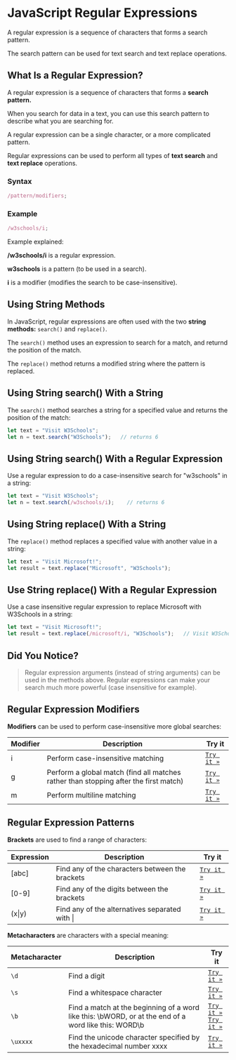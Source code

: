 # JavaScript Regular Expressions

A regular expression is a sequence of characters that forms a search pattern.

The search pattern can be used for text search and text replace operations.

## What Is a Regular Expression?

A regular expression is a sequence of characters that forms a **search pattern.**

When you search for data in a text, you can use this search pattern to describe what you are searching for.

A regular expression can be a single character, or a more complicated pattern.

Regular expressions can be used to perform all types of **text search** and **text replace** operations.

### Syntax

```javascript
/pattern/modifiers;
```

### Example

```javascript
/w3schools/i;
```

Example explained:

**/w3schools/i** is a regular expression.

**w3schools** is a pattern (to be used in a search).

**i** is a modifier (modifies the search to be case-insensitive).

## Using String Methods

In JavaScript, regular expressions are often used with the two **string methods:** `search()` and `replace()`.

The `search()` method uses an expression to search for a match, and returnd the position of the match.

The `replace()` method returns a modified string where the pattern is replaced.

## Using String search() With a String

The `search()` method searches a string for a specified value and returns the position of the match:

```javascript
let text = "Visit W3Schools";
let n = text.search("W3Schools");   // returns 6
```

## Using String search() With a Regular Expression

Use a regular expression to do a case-insensitive search for "w3schools" in a string:

```javascript
let text = "Visit W3Schools";
let n = text.search(/w3schools/i);    // returns 6
```

## Using String replace() With a String

The `replace()` method replaces a specified value with another value in a string:

```javascript
let text = "Visit Microsoft!";
let result = text.replace("Microsoft", "W3Schools");
```

## Use String replace() With a Regular Expression

Use a case insensitive regular expression to replace Microsoft with W3Schools in a string:

```javascript
let text = "Visit Microsoft!";
let result = text.replace(/microsoft/i, "W3Schools");   // Visit W3Schools!
```

## Did You Notice?

> Regular expression arguments (instead of string arguments) can be used in the methods above.
> Regular expressions can make your search much more powerful (case insensitive for example).

## Regular Expression Modifiers

**Modifiers** can be used to perform case-insensitive more global searches:

| Modifier | Description                                                                          | Try it                                                                       |
| -------- | ------------------------------------------------------------------------------------ | ---------------------------------------------------------------------------- |
| i        | Perform case-insensitive matching                                                    | [`Try it »`](https://www.w3schools.com/js/tryit.asp?filename=tryjs_regexp_i) |
| g        | Perform a global match (find all matches rather than stopping after the first match) | [`Try it »`](https://www.w3schools.com/js/tryit.asp?filename=tryjs_regexp_g) |
| m        | Perform multiline matching                                                           | [`Try it »`](https://www.w3schools.com/js/tryit.asp?filename=tryjs_regexp_m) |

## Regular Expression Patterns

**Brackets** are used to find a range of characters:

| Expression | Description                                     | Try it                                                                         |
| ---------- | ----------------------------------------------- | ------------------------------------------------------------------------------ |
| [abc]      | Find any of the characters between the brackets | [`Try it »`](https://www.w3schools.com/js/tryit.asp?filename=tryjs_regexp_abc) |
| [0-9]      | Find any of the digits between the brackets     | [`Try it »`](https://www.w3schools.com/js/tryit.asp?filename=tryjs_regexp_0-9) |
| (x\|y)     | Find any of the alternatives separated with \|  | [`Try it »`](https://www.w3schools.com/js/tryit.asp?filename=tryjs_regexp_xy)  |

**Metacharacters** are characters with a special meaning:

| Metacharacter | Description                                                                                          | Try it                                                                                                                                                          |
| ------------- | ---------------------------------------------------------------------------------------------------- | --------------------------------------------------------------------------------------------------------------------------------------------------------------- |
| `\d`          | Find a digit                                                                                         | [`Try it »`](https://www.w3schools.com/js/tryit.asp?filename=tryjs_regexp_d)                                                                                    |
| `\s`          | Find a whitespace character                                                                          | [`Try it »`](https://www.w3schools.com/js/tryit.asp?filename=tryjs_regexp_s)                                                                                    |
| `\b`          | Find a match at the beginning of a word like this: \bWORD, or at the end of a word like this: WORD\b | [`Try it »`](https://www.w3schools.com/js/tryit.asp?filename=tryjs_regexp_b) <br> [`Try it »`](https://www.w3schools.com/js/tryit.asp?filename=tryjs_regexp_b2) |
| `\uxxxx`      | Find the unicode character specified by the hexadecimal number xxxx                                  | [`Try it »`](https://www.w3schools.com/js/tryit.asp?filename=tryjs_regexp_ux)                                                                                   |